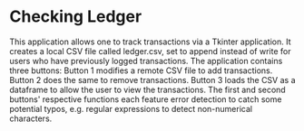 # Checking Ledger
This application allows one to track transactions via a Tkinter application.
It creates a local CSV file called ledger.csv, set to append instead of write
for users who have previously logged transactions.
The application contains three buttons:
  Button 1 modifies a remote CSV file to add transactions.
  Button 2 does the same to remove transactions.
  Button 3 loads the CSV as a dataframe to allow the user to view the transactions.
The first and second buttons' respective functions each feature error detection
to catch some potential typos, e.g. regular expressions to detect non-numerical characters.
